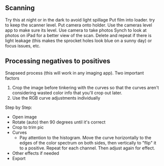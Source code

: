 ---
---


## Scanning

Try this at night or in the dark to avoid light spillage
Put film into loader. try to keep the scanner level.
Put camera onto holder. Use the cameras level app to make sure its level. 
Use camera to take photos
Synch to look at photos on iPad for a better view of the scan. Delete and repeat if there is light leakage (this makes the sprocket holes look blue on a sunny day) or focus issues, etc.

## Processing negatives to positives

Snapseed process (this will work in any imaging app). Two important factors

1. Crop the image before tinkering with the curves so that the curves aren't considering wasted color info that you'll crop out later.
2. Use the RGB curve adjustments individually

Step by Step:

* Open image
* Rotate (auto) then 90 degrees until it's correct
* Crop to trim pic
* Curves
	* Pay attention to the histogram. Move the curve horizontally to the edges of the color spectrum on both sides, then vertically to "flip" it to a positive. Repeat for each channel. Then adjust again for effect.
* Other effects if needed
* Export
